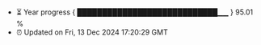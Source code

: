 - ⏳ Year progress { ████████████████████████████▁▁ } 95.01 %
- ⏰ Updated on Fri, 13 Dec 2024 17:20:29 GMT

